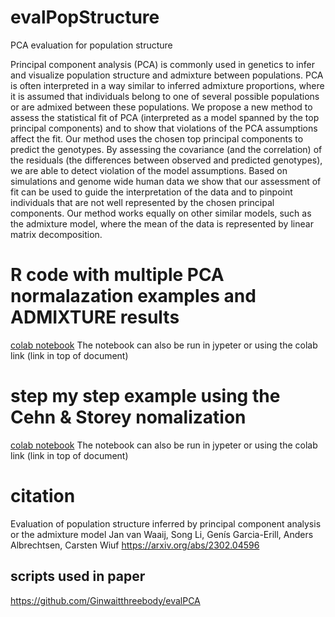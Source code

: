 # evalPopStructure
PCA evaluation for population structure

Principal component analysis (PCA) is commonly used in genetics to infer and visualize population structure and admixture between populations. PCA is often interpreted in a way similar to inferred admixture proportions, where it is assumed that individuals belong to one of several possible populations or are admixed between these populations. We propose a new method to assess the statistical fit of PCA (interpreted as a model spanned by the top principal components) and to show that violations of the PCA assumptions affect the fit. Our method uses the chosen top principal components to predict the genotypes. By assessing the covariance (and the correlation) of the residuals (the differences between observed and predicted genotypes), we are able to detect violation of the model assumptions. Based on simulations and genome wide human data we show that our assessment of fit can be used to guide the interpretation of the data and to pinpoint individuals that are not well represented by the chosen principal components. Our method works equally on other similar models, such as the admixture model, where the mean of the data is represented by linear matrix decomposition. 





# R code with multiple PCA normalazation examples and ADMIXTURE results
[colab notebook](evalPCA.ipynb)
The notebook can also be run in jypeter or using the colab link (link in top of document)


# step my step example using the Cehn & Storey nomalization
[colab notebook](evalPCA_step_by_step_example_with_Chen%26Story_PCA.ipynb)
The notebook can also be run in jypeter or using the colab link (link in top of document)

# citation
Evaluation of population structure inferred by principal component analysis or the admixture model
Jan van Waaij, Song Li, Genís Garcia-Erill, Anders Albrechtsen, Carsten Wiuf
https://arxiv.org/abs/2302.04596

## scripts used in paper
https://github.com/Ginwaitthreebody/evalPCA
